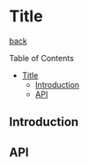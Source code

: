 Title
===
[back](../../README.md)

Table of Contents

<!--ts-->
   * [Title](#title)
      * [Introduction](#introduction)
      * [API](#api)

<!-- Added by: root, at: Mon Apr 19 03:32:14 UTC 2021 -->

<!--te-->

## Introduction

## API
```nim
```
